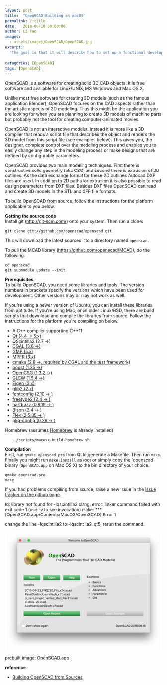 ```yaml
---
layout: post
title:  "OpenSCAD Building on macOS"
permalink: /:title
date:   2018-06-10 00:00:00
author: LI Tao
images:
  - assets/images/OpenSCAD/OpenSCAD.jpg
excerpt:
  "The goal is that it will describe how to set up a functional development environment for OpenSCAD on macOS."

categories: [OpenSCAD]
tags: [OpenSCAD]
---
```


[//]: # (Image References)
[image1]: assets/images/OpenSCAD/OpenSCAD_Welcome.png "OpenSCAD Welcome"


OpenSCAD is a software for creating solid 3D CAD objects. It is free software and available for Linux/UNIX, MS Windows and Mac OS X.

Unlike most free software for creating 3D models (such as the famous application Blender), OpenSCAD focuses on the CAD aspects rather than the artistic aspects of 3D modeling. Thus this might be the application you are looking for when you are planning to create 3D models of machine parts but probably not the tool for creating computer-animated movies.

OpenSCAD is not an interactive modeler. Instead it is more like a 3D-compiler that reads a script file that describes the object and renders the 3D model from this script file (see examples below). This gives you, the designer, complete control over the modeling process and enables you to easily change any step in the modeling process or make designs that are defined by configurable parameters.

OpenSCAD provides two main modeling techniques: First there is constructive solid geometry (aka CSG) and second there is extrusion of 2D outlines. As the data exchange format for these 2D outlines Autocad DXF files are used. In addition to 2D paths for extrusion it is also possible to read design parameters from DXF files. Besides DXF files OpenSCAD can read and create 3D models in the STL and OFF file formats.

To build OpenSCAD from source, follow the instructions for the platform applicable to you below.

**Getting the source code**  
Install git (http://git-scm.com/) onto your system. Then run a clone:

    git clone git://github.com/openscad/openscad.git

This will download the latest sources into a directory named `openscad`.

To pull the MCAD library (https://github.com/openscad/MCAD), do the following:

    cd openscad
    git submodule update --init

**Prerequisites**  
To build OpenSCAD, you need some libraries and tools. The version
numbers in brackets specify the versions which have been used for
development. Other versions may or may not work as well.

If you're using a newer version of Ubuntu, you can install these 
libraries from aptitude. If you're using Mac, or an older Linux/BSD, there 
are build scripts that download and compile the libraries from source. 
Follow the instructions for the platform you're compiling on below.

* A C++ compiler supporting C++11
* [Qt (4.4 -> 5.x)](http://qt.io/)
* [QScintilla2 (2.7 ->)](http://www.riverbankcomputing.co.uk/software/qscintilla/)
* [CGAL (3.6 ->)](http://www.cgal.org/)
* [GMP (5.x)](http://www.gmplib.org/)
* [MPFR (3.x)](http://www.mpfr.org/)
* [cmake (2.8 ->, required by CGAL and the test framework)](http://www.cmake.org/)
* [boost (1.35 ->)](http://www.boost.org/)
* [OpenCSG (1.3.2 ->)](http://www.opencsg.org/)
* [GLEW (1.5.4 ->)](http://glew.sourceforge.net/)
* [Eigen (3.x)](http://eigen.tuxfamily.org/)
* [glib2 (2.x)](https://developer.gnome.org/glib/)
* [fontconfig (2.10 -> )](http://fontconfig.org/)
* [freetype2 (2.4 -> )](http://freetype.org/)
* [harfbuzz (0.9.19 -> )](http://harfbuzz.org/)
* [Bison (2.4 -> )](http://www.gnu.org/software/bison/)
* [Flex (2.5.35 -> )](http://flex.sourceforge.net/)
* [pkg-config (0.26 -> )](http://www.freedesktop.org/wiki/Software/pkg-config/)

Homebrew (assumes [Homebrew](https://brew.sh/) is already installed)

        ./scripts/macosx-build-homebrew.sh

**Compilation**  
First, run `qmake openscad.pro` from Qt to generate a Makefile.
Then run `make`. Finally you might run `make install` as root or simply copy the
'openscad' binary (`OpenSCAD.app` on Mac OS X) to the bin directory of your choice.

	qmake openscad.pro
	make

If you had problems compiling from source, raise a new issue in the
[issue tracker on the github page](https://github.com/openscad/openscad/issues).
	
ld: library not found for -lqscintilla2
clang: error: linker command failed with exit code 1 (use -v to see invocation)
make: *** [OpenSCAD.app/Contents/MacOS/OpenSCAD] Error 1

change the line -lqscintilla2 to -lqscintilla2_qt5, rerun the command.

![alt text][image1]

prebuilt image: [OpenSCAD.app](assets/uploads/OpenSCAD.zip) 

**reference**  
* [Building OpenSCAD from Sources](http://en.wikibooks.org/wiki/OpenSCAD_User_Manual/Building_OpenSCAD_from_Sources)
